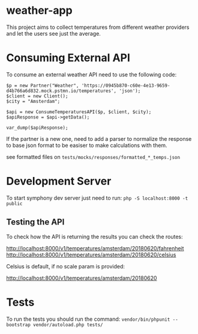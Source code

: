 # weather-app
This project aims to collect temperatures from different weather providers and let the users see just the average.

# Consuming External API
To consume an external weather API need to use the following code:

```
$p = new Partner("Weather", 'https://0945b870-c60e-4e13-9659-d4b766a6d832.mock.pstmn.io/temperatures', 'json');
$client = new Client();
$city = "Amsterdam";

$api = new ConsumeTemperaturesAPI($p, $client, $city);
$apiResponse = $api->getData();

var_dump($apiResponse);
```

If the partner is a new one, need to add a parser to normalize the response to base json format to be easiser to make calculations with them.

see formatted files on `tests/mocks/responses/formatted_*_temps.json`

# Development Server
To start symphony dev server just need to run: `php -S localhost:8000 -t public`

## Testing the API
To check how the API is returning the results you can check the routes: 

[http://localhost:8000/v1/temperatures/amsterdam/20180620/fahrenheit](http://localhost:8000/v1/temperatures/amsterdam/20180620/fahrenheit)
[http://localhost:8000/v1/temperatures/amsterdam/20180620/celsius](http://localhost:8000/v1/temperatures/amsterdam/20180620/celsius)

Celsius is default, if no scale param is provided:

[http://localhost:8000/v1/temperatures/amsterdam/20180620](http://localhost:8000/v1/temperatures/amsterdam/20180620)


# Tests
To run the tests you should run the command: `vendor/bin/phpunit --bootstrap vendor/autoload.php tests/`